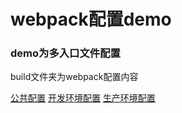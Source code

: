 
<h1>webpack配置demo</h1>
<h3>demo为多入口文件配置</h3>
<p>build文件夹为webpack配置内容</p>
<a href="build/webpack.common.js">公共配置</a>
<a href="build/webpack.dev.js">开发环境配置</a>
<a href="build/webpack.prod.js">生产环境配置</a>
